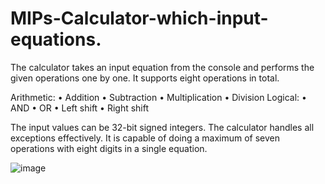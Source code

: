 # MIPs-Calculator-which-input-equations.
The calculator takes an input equation from the console and performs the given operations one by one. It supports eight operations in total.

Arithmetic: • Addition • Subtraction • Multiplication • Division
Logical: • AND • OR • Left shift • Right shift

The input values can be 32-bit signed integers. The calculator handles all exceptions effectively. It is capable of doing a maximum of seven operations with eight digits in a single equation.

![image](https://user-images.githubusercontent.com/82748498/127405209-49154838-3925-494e-a64d-bcc5f0cc6072.png)

